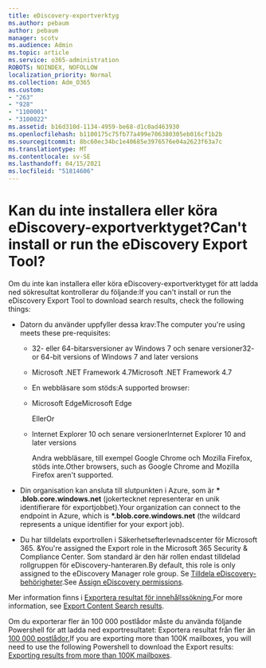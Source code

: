 ```yaml
---
title: eDiscovery-exportverktyg
ms.author: pebaum
author: pebaum
manager: scotv
ms.audience: Admin
ms.topic: article
ms.service: o365-administration
ROBOTS: NOINDEX, NOFOLLOW
localization_priority: Normal
ms.collection: Adm_O365
ms.custom:
- "263"
- "928"
- "1100001"
- "3100022"
ms.assetid: b16d310d-1134-4959-be68-d1c0ad463930
ms.openlocfilehash: b1100175c75fb77a499e706380305eb016cf1b2b
ms.sourcegitcommit: 8bc60ec34bc1e40685e3976576e04a2623f63a7c
ms.translationtype: MT
ms.contentlocale: sv-SE
ms.lasthandoff: 04/15/2021
ms.locfileid: "51814606"
---
```

# <a name="cant-install-or-run-the-ediscovery-export-tool"></a><span data-ttu-id="30784-102">Kan du inte installera eller köra eDiscovery-exportverktyget?</span><span class="sxs-lookup"><span data-stu-id="30784-102">Can't install or run the eDiscovery Export Tool?</span></span>

<span data-ttu-id="30784-103">Om du inte kan installera eller köra eDiscovery-exportverktyget för att ladda ned sökresultat kontrollerar du följande:</span><span class="sxs-lookup"><span data-stu-id="30784-103">If you can't install or run the eDiscovery Export Tool to download search results, check the following things:</span></span>
  
- <span data-ttu-id="30784-104">Datorn du använder uppfyller dessa krav:</span><span class="sxs-lookup"><span data-stu-id="30784-104">The computer you're using meets these pre-requisites:</span></span>

  - <span data-ttu-id="30784-105">32- eller 64-bitarsversioner av Windows 7 och senare versioner</span><span class="sxs-lookup"><span data-stu-id="30784-105">32- or 64-bit versions of Windows 7 and later versions</span></span>

  - <span data-ttu-id="30784-106">Microsoft .NET Framework 4.7</span><span class="sxs-lookup"><span data-stu-id="30784-106">Microsoft .NET Framework 4.7</span></span>

  - <span data-ttu-id="30784-107">En webbläsare som stöds:</span><span class="sxs-lookup"><span data-stu-id="30784-107">A supported browser:</span></span>

  - <span data-ttu-id="30784-108">Microsoft Edge</span><span class="sxs-lookup"><span data-stu-id="30784-108">Microsoft Edge</span></span>

    <span data-ttu-id="30784-109">Eller</span><span class="sxs-lookup"><span data-stu-id="30784-109">Or</span></span>

  - <span data-ttu-id="30784-110">Internet Explorer 10 och senare versioner</span><span class="sxs-lookup"><span data-stu-id="30784-110">Internet Explorer 10 and later versions</span></span>

    <span data-ttu-id="30784-111">Andra webbläsare, till exempel Google Chrome och Mozilla Firefox, stöds inte.</span><span class="sxs-lookup"><span data-stu-id="30784-111">Other browsers, such as Google Chrome and Mozilla Firefox aren't supported.</span></span>

- <span data-ttu-id="30784-112">Din organisation kan ansluta till slutpunkten i Azure, som är **\* .blob.core.windows.net** (jokertecknet representerar en unik identifierare för exportjobbet).</span><span class="sxs-lookup"><span data-stu-id="30784-112">Your organization can connect to the endpoint in Azure, which is **\*.blob.core.windows.net** (the wildcard represents a unique identifier for your export job).</span></span>

- <span data-ttu-id="30784-113">Du har tilldelats exportrollen i Säkerhetsefterlevnadscenter för Microsoft 365. &amp;</span><span class="sxs-lookup"><span data-stu-id="30784-113">You're assigned the Export role in the Microsoft 365 Security &amp; Compliance Center.</span></span> <span data-ttu-id="30784-114">Som standard är den här rollen endast tilldelad rollgruppen för eDiscovery-hanteraren.</span><span class="sxs-lookup"><span data-stu-id="30784-114">By default, this role is only assigned to the eDiscovery Manager role group.</span></span> <span data-ttu-id="30784-115">Se [Tilldela eDiscovery-behörigheter](https://docs.microsoft.com/microsoft-365/compliance/assign-ediscovery-permissions).</span><span class="sxs-lookup"><span data-stu-id="30784-115">See [Assign eDiscovery permissions](https://docs.microsoft.com/microsoft-365/compliance/assign-ediscovery-permissions).</span></span>

<span data-ttu-id="30784-116">Mer information finns i [Exportera resultat för innehållssökning.](https://docs.microsoft.com/microsoft-365/compliance/export-search-results)</span><span class="sxs-lookup"><span data-stu-id="30784-116">For more information, see [Export Content Search results](https://docs.microsoft.com/microsoft-365/compliance/export-search-results).</span></span>

<span data-ttu-id="30784-117">Om du exporterar fler än 100 000 postlådor måste du använda följande Powershell för att ladda ned exportresultatet: Exportera resultat från fler än [100 000 postlådor.](https://docs.microsoft.com/microsoft-365/compliance/export-search-results?view=o365-worldwide%23exporting-results-from-more-than-100000-mailboxes)</span><span class="sxs-lookup"><span data-stu-id="30784-117">If you are exporting more than 100K mailboxes, you will need to use the following Powershell to download the Export results:  [Exporting results from more than 100K mailboxes](https://docs.microsoft.com/microsoft-365/compliance/export-search-results?view=o365-worldwide%23exporting-results-from-more-than-100000-mailboxes).</span></span>
